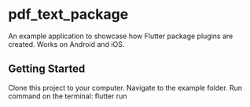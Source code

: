 # pdf_text_package

An example application to showcase how Flutter package plugins are created. Works on Android and iOS.

## Getting Started

Clone this project to your computer.
Navigate to the example folder.
Run command on the terminal: flutter run
